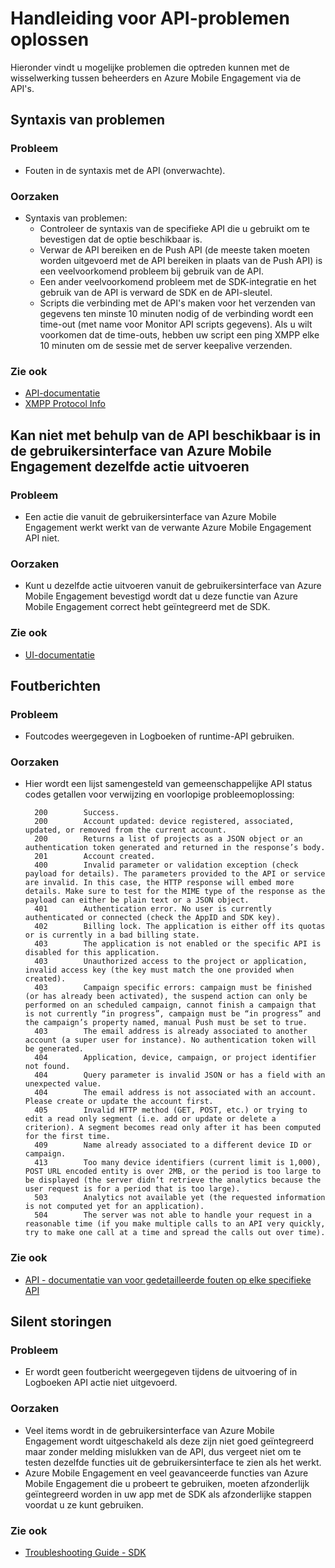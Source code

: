 <properties 
   pageTitle="Azure mobiele betrokkenheid bij de Troubleshooting Guide - API 's" 
   description="Troubleshooting Guide voor mobiele Engagement Azure - API 's" 
   services="mobile-engagement" 
   documentationCenter="" 
   authors="piyushjo" 
   manager="erikre" 
   editor=""/>

<tags
   ms.service="mobile-engagement"
   ms.devlang="na"
   ms.topic="article"
   ms.tgt_pltfrm="mobile-multiple"
   ms.workload="mobile" 
   ms.date="10/04/2016"
   ms.author="piyushjo"/>

# <a name="troubleshooting-guide-for-api-issues"></a>Handleiding voor API-problemen oplossen

Hieronder vindt u mogelijke problemen die optreden kunnen met de wisselwerking tussen beheerders en Azure Mobile Engagement via de API's.

## <a name="syntax-issues"></a>Syntaxis van problemen

### <a name="issue"></a>Probleem
- Fouten in de syntaxis met de API (onverwachte).

### <a name="causes"></a>Oorzaken

- Syntaxis van problemen:
    - Controleer de syntaxis van de specifieke API die u gebruikt om te bevestigen dat de optie beschikbaar is.
    - Verwar de API bereiken en de Push API (de meeste taken moeten worden uitgevoerd met de API bereiken in plaats van de Push API) is een veelvoorkomend probleem bij gebruik van de API. 
    - Een ander veelvoorkomend probleem met de SDK-integratie en het gebruik van de API is verward de SDK en de API-sleutel.
    - Scripts die verbinding met de API's maken voor het verzenden van gegevens ten minste 10 minuten nodig of de verbinding wordt een time-out (met name voor Monitor API scripts gegevens). Als u wilt voorkomen dat de time-outs, hebben uw script een ping XMPP elke 10 minuten om de sessie met de server keepalive verzenden.

### <a name="see-also"></a>Zie ook
 
- [API-documentatie][Link 4]
- [XMPP Protocol Info]( http://xmpp.org/extensions/xep-0199.html)
 
## <a name="unable-to-use-the-api-to-perform-the-same-action-available-in-the-azure-mobile-engagement-ui"></a>Kan niet met behulp van de API beschikbaar is in de gebruikersinterface van Azure Mobile Engagement dezelfde actie uitvoeren

### <a name="issue"></a>Probleem
- Een actie die vanuit de gebruikersinterface van Azure Mobile Engagement werkt werkt van de verwante Azure Mobile Engagement API niet.

### <a name="causes"></a>Oorzaken

- Kunt u dezelfde actie uitvoeren vanuit de gebruikersinterface van Azure Mobile Engagement bevestigd wordt dat u deze functie van Azure Mobile Engagement correct hebt geïntegreerd met de SDK.

### <a name="see-also"></a>Zie ook
 
- [UI-documentatie][Link 1]
 
## <a name="error-messages"></a>Foutberichten

### <a name="issue"></a>Probleem
- Foutcodes weergegeven in Logboeken of runtime-API gebruiken.

### <a name="causes"></a>Oorzaken

- Hier wordt een lijst samengesteld van gemeenschappelijke API status codes getallen voor verwijzing en voorlopige probleemoplossing:

        200        Success.
        200        Account updated: device registered, associated, updated, or removed from the current account.
        200        Returns a list of projects as a JSON object or an authentication token generated and returned in the response’s body.
        201        Account created.
        400        Invalid parameter or validation exception (check payload for details). The parameters provided to the API or service are invalid. In this case, the HTTP response will embed more details. Make sure to test for the MIME type of the response as the payload can either be plain text or a JSON object.
        401        Authentication error. No user is currently authenticated or connected (check the AppID and SDK key).
        402        Billing lock. The application is either off its quotas or is currently in a bad billing state.
        403        The application is not enabled or the specific API is disabled for this application.
        403        Unauthorized access to the project or application, invalid access key (the key must match the one provided when created).
        403        Campaign specific errors: campaign must be finished (or has already been activated), the suspend action can only be performed on an scheduled campaign, cannot finish a campaign that is not currently “in progress”, campaign must be “in progress” and the campaign’s property named, manual Push must be set to true.
        403        The email address is already associated to another account (a super user for instance). No authentication token will be generated.
        404        Application, device, campaign, or project identifier not found.
        404        Query parameter is invalid JSON or has a field with an unexpected value.
        404        The email address is not associated with an account. Please create or update the account first.
        405        Invalid HTTP method (GET, POST, etc.) or trying to edit a read only segment (i.e. add or update or delete a criterion). A segment becomes read only after it has been computed for the first time.
        409        Name already associated to a different device ID or campaign.
        413        Too many device identifiers (current limit is 1,000), POST URL encoded entity is over 2MB, or the period is too large to be displayed (the server didn’t retrieve the analytics because the user request is for a period that is too large).
        503        Analytics not available yet (the requested information is not computed yet for an application).
        504        The server was not able to handle your request in a reasonable time (if you make multiple calls to an API very quickly, try to make one call at a time and spread the calls out over time).

### <a name="see-also"></a>Zie ook

- [API - documentatie van voor gedetailleerde fouten op elke specifieke API][Link 4]
 
## <a name="silent-failures"></a>Silent storingen

### <a name="issue"></a>Probleem
- Er wordt geen foutbericht weergegeven tijdens de uitvoering of in Logboeken API actie niet uitgevoerd.

### <a name="causes"></a>Oorzaken

- Veel items wordt in de gebruikersinterface van Azure Mobile Engagement wordt uitgeschakeld als deze zijn niet goed geïntegreerd maar zonder melding mislukken van de API, dus vergeet niet om te testen dezelfde functies uit de gebruikersinterface te zien als het werkt.
- Azure Mobile Engagement en veel geavanceerde functies van Azure Mobile Engagement die u probeert te gebruiken, moeten afzonderlijk geïntegreerd worden in uw app met de SDK als afzonderlijke stappen voordat u ze kunt gebruiken.

### <a name="see-also"></a>Zie ook

- [Troubleshooting Guide - SDK][Link 25]
 
<!--Link references-->
[Link 1]: mobile-engagement-user-interface-home.md
[Link 2]: mobile-engagement-troubleshooting-guide.md
[Link 3]: mobile-engagement-how-tos.md
[Link 4]: http://go.microsoft.com/fwlink/?LinkID=525553
[Link 5]: http://go.microsoft.com/fwlink/?LinkID=525554
[Link 6]: http://go.microsoft.com/fwlink/?LinkId=525555
[Link 7]: https://account.windowsazure.com/PreviewFeatures
[Link 8]: https://social.msdn.microsoft.com/Forums/azure/en-US/home?forum=azuremobileengagement
[Link 9]: http://azure.microsoft.com/en-us/services/mobile-engagement/
[Link 10]: http://azure.microsoft.com/en-us/documentation/services/mobile-engagement/
[Link 11]: http://azure.microsoft.com/en-us/pricing/details/mobile-engagement/
[Link 12]: mobile-engagement-user-interface-navigation.md
[Link 13]: mobile-engagement-user-interface-home.md
[Link 14]: mobile-engagement-user-interface-my-account.md
[Link 15]: mobile-engagement-user-interface-analytics.md
[Link 16]: mobile-engagement-user-interface-monitor.md
[Link 17]: mobile-engagement-user-interface-reach.md
[Link 18]: mobile-engagement-user-interface-segments.md
[Link 19]: mobile-engagement-user-interface-dashboard.md
[Link 20]: mobile-engagement-user-interface-settings.md
[Link 21]: mobile-engagement-troubleshooting-guide-analytics.md
[Link 22]: mobile-engagement-troubleshooting-guide-apis.md
[Link 23]: mobile-engagement-troubleshooting-guide-push-reach.md
[Link 24]: mobile-engagement-troubleshooting-guide-service.md
[Link 25]: mobile-engagement-troubleshooting-guide-sdk.md
[Link 26]: mobile-engagement-troubleshooting-guide-sr-info.md
[Link 27]: mobile-engagement-user-interface-reach-campaign.md
[Link 28]: mobile-engagement-user-interface-reach-criterion.md
[Link 29]: mobile-engagement-user-interface-reach-content.md
 
